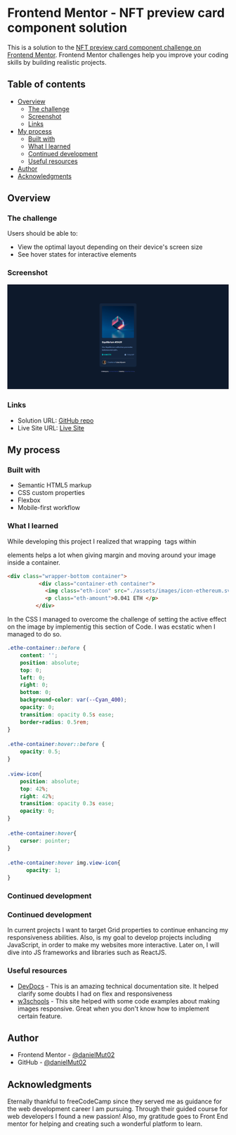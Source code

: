 # Frontend Mentor - NFT preview card component solution

This is a solution to the [NFT preview card component challenge on Frontend Mentor](https://www.frontendmentor.io/challenges/nft-preview-card-component-SbdUL_w0U). Frontend Mentor challenges help you improve your coding skills by building realistic projects. 

## Table of contents

- [Overview](#overview)
  - [The challenge](#the-challenge)
  - [Screenshot](#screenshot)
  - [Links](#links)
- [My process](#my-process)
  - [Built with](#built-with)
  - [What I learned](#what-i-learned)
  - [Continued development](#continued-development)
  - [Useful resources](#useful-resources)
- [Author](#author)
- [Acknowledgments](#acknowledgments)

## Overview

### The challenge

Users should be able to:

- View the optimal layout depending on their device's screen size
- See hover states for interactive elements

### Screenshot

![Solution preview](./preview/preview.png)

### Links

- Solution URL: [GitHub repo](https://github.com/danielMut02/nft-preview)
- Live Site URL: [Live Site](https://danielmut02.github.io/nft-preview/)

## My process

### Built with

- Semantic HTML5 markup
- CSS custom properties
- Flexbox
- Mobile-first workflow

### What I learned

While developing this project I realized that wrapping <img> tags within <div> elements helps a lot when giving margin and moving around your image inside a container.

```html
<div class="wrapper-bottom container">
          <div class="container-eth container">
            <img class="eth-icon" src="./assets/images/icon-ethereum.svg" alt="Ethereum icon"> 
            <p class="eth-amount">0.041 ETH </p> 
         </div>
```

In the CSS I managed to overcome the challenge of setting the active effect on the image by implementig this section of Code. I was ecstatic when I managed to do so.

```css
.ethe-container::before {
    content: '';
    position: absolute;
    top: 0; 
    left: 0;
    right: 0;
    bottom: 0;
    background-color: var(--Cyan_400);
    opacity: 0;
    transition: opacity 0.5s ease;
    border-radius: 0.5rem;
}

.ethe-container:hover::before {
    opacity: 0.5;
}

.view-icon{
    position: absolute;
    top: 42%;
    right: 42%;
    transition: opacity 0.3s ease;
    opacity: 0;
}

.ethe-container:hover{
    cursor: pointer;
}

.ethe-container:hover img.view-icon{
      opacity: 1;
}
```

### Continued development

### Continued development

In current projects I want to target Grid properties to continue enhancing my responsiveness abilities. Also, is my goal to develop projects including JavaScript, in order to make my websites more interactive. Later on, I will dive into JS frameworks and libraries such as ReactJS.

### Useful resources

- [DevDocs](https://devdocs.io/) - This is an amazing technical documentation site. It helped clarify some doubts I had on flex and responsiveness
- [w3schools](https://www.w3schools.com/) - This site helped with some code examples about making images responsive. Great when you don't know how to implement certain feature.

## Author

- Frontend Mentor - [@danielMut02](https://www.frontendmentor.io/profile/danielMut02)
- GitHub - [@danielMut02](https://github.com/danielMut02)

## Acknowledgments

Eternally thankful to freeCodeCamp since they served me as guidance for the web development career I am pursuing. Through their guided course for web developers I found a new passion! Also, my gratitude goes to Front End mentor for helping and creating such a wonderful platform to learn.
